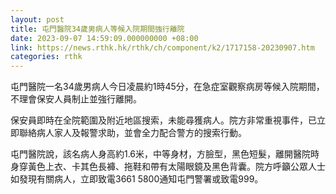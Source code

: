 ```yaml
---
layout: post
title: 屯門醫院34歲男病人等候入院期間強行離院
date: 2023-09-07 14:59:09.000000000 +08:00
link: https://news.rthk.hk/rthk/ch/component/k2/1717158-20230907.htm
categories: rthk
---
```


屯門醫院一名34歲男病人今日凌晨約1時45分，在急症室觀察病房等候入院期間，不理會保安人員制止並強行離開。

保安員即時在全院範圍及附近地區搜索，未能尋獲病人。院方非常重視事件，已立即聯絡病人家人及報警求助，並會全力配合警方的搜索行動。

屯門醫院說，該名病人身高約1.6米，中等身材，方臉型，黑色短髮，離開醫院時身穿黃色上衣、卡其色長褲、拖鞋和帶有太陽眼鏡及黑色背囊。院方呼籲公眾人士如發現有關病人，立即致電3661 5800通知屯門警署或致電999。
